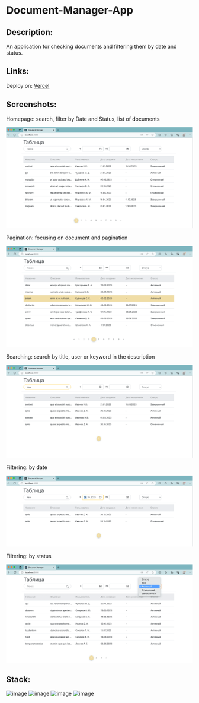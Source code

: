 # Document-Manager-App

## Description:

An application for checking documents and filtering them by date and status.

## Links:

Deploy on: <a href="https://document-manager-iota.vercel.app/">Vercel<a>

## Screenshots:

Homepage: search, filter by Date and Status, list of documents

![Home-Page](/assets/home.png)

Pagination: focusing on document and pagination

![Pagination](/assets/pagination.png)

Searching: search by title, user or keyword in the description

![Searching](/assets/search.png)

Filtering: by date

![Filtering](/assets/filter-by-date.png)

Filtering: by status

![Searching](/assets/filter-by-status.png)

## Stack:

![image](https://img.shields.io/badge/React-20232A?style=for-the-badge&logo=react&logoColor=61DAFB)
![image](https://img.shields.io/badge/Redux-593D88?style=for-the-badge&logo=redux&logoColor=white)
![image](https://img.shields.io/badge/Bootstrap-563D7C?style=for-the-badge&logo=bootstrap&logoColor=white)
![image](https://img.shields.io/badge/JavaScript-323330?style=for-the-badge&logo=javascript&logoColor=F7DF1E)
